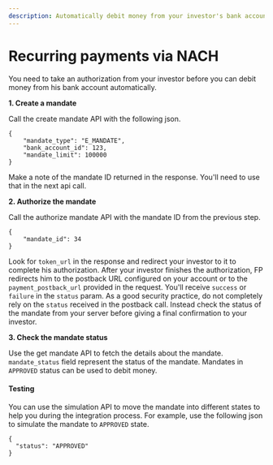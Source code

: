 ```yaml
---
description: Automatically debit money from your investor's bank account
---
```


# Recurring payments via NACH



You need to take an authorization from your investor before you can debit money from his bank account automatically.

**1. Create a mandate**

Call the create mandate API with the following json.

```
{
    "mandate_type": "E_MANDATE",
    "bank_account_id": 123,
    "mandate_limit": 100000
}
```

Make a note of the mandate ID returned in the response. You'll need to use that in the next api call.

**2. Authorize the mandate**

Call the authorize mandate API with the mandate ID from the previous step.

```
{
    "mandate_id": 34
}
```

Look for `token_url` in the response and redirect your investor to it to complete his authorization. After your investor finishes the authorization, FP redirects him to the postback URL configured on your account or to the `payment_postback_url` provided in the request. You'll receive `success` or `failure` in the `status` param. As a good security practice, do not completely rely on the `status` received in the postback call. Instead check the status of the mandate from your server before giving a final confirmation to your investor.

**3. Check the mandate status**

Use the get mandate API to fetch the details about the mandate. `mandate_status` field represent the status of the mandate. Mandates in `APPROVED` status can be used to debit money.

#### Testing <a href="#testing" id="testing"></a>

You can use the simulation API to move the mandate into different states to help you during the integration process. For example, use the following json to simulate the mandate to `APPROVED` state.

```
{
  "status": "APPROVED"
}
```
